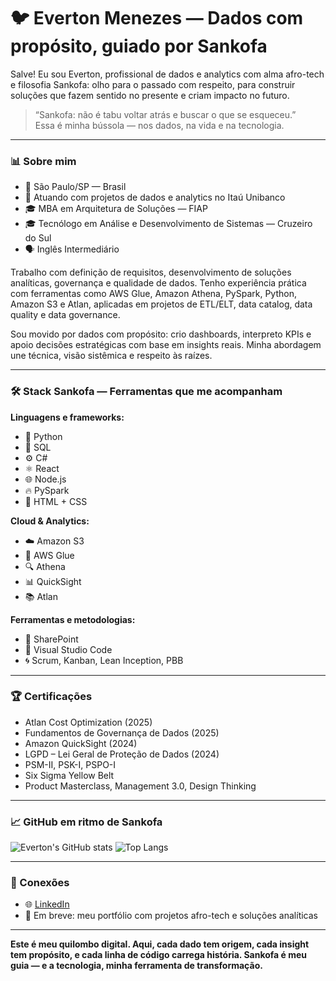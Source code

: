 # 🐦 Everton Menezes — Dados com propósito, guiado por Sankofa

Salve! Eu sou Everton, profissional de dados e analytics com alma afro-tech e filosofia Sankofa: olho para o passado com respeito, para construir soluções que fazem sentido no presente e criam impacto no futuro.

> “Sankofa: não é tabu voltar atrás e buscar o que se esqueceu.”  
> Essa é minha bússola — nos dados, na vida e na tecnologia.

---

### 📊 Sobre mim

- 📍 São Paulo/SP — Brasil  
- 💼 Atuando com projetos de dados e analytics no Itaú Unibanco  
- 🎓 MBA em Arquitetura de Soluções — FIAP  
- 🎓 Tecnólogo em Análise e Desenvolvimento de Sistemas — Cruzeiro do Sul  
- 🗣️ Inglês Intermediário  

Trabalho com definição de requisitos, desenvolvimento de soluções analíticas, governança e qualidade de dados. Tenho experiência prática com ferramentas como AWS Glue, Amazon Athena, PySpark, Python, Amazon S3 e Atlan, aplicadas em projetos de ETL/ELT, data catalog, data quality e data governance.

Sou movido por dados com propósito: crio dashboards, interpreto KPIs e apoio decisões estratégicas com base em insights reais. Minha abordagem une técnica, visão sistêmica e respeito às raízes.

---

### 🛠️ Stack Sankofa — Ferramentas que me acompanham

**Linguagens e frameworks:**
- 🐍 Python
- 🔢 SQL
- ⚙️ C#
- ⚛️ React
- 🌐 Node.js
- 🔥 PySpark
- 🎨 HTML + CSS

**Cloud & Analytics:**
- ☁️ Amazon S3
- 🔄 AWS Glue
- 🔍 Athena
- 📊 QuickSight
- 📚 Atlan

**Ferramentas e metodologias:**
- 🧠 SharePoint
- 🧪 Visual Studio Code
- 🌀 Scrum, Kanban, Lean Inception, PBB

---

### 🏆 Certificações

- Atlan Cost Optimization (2025)  
- Fundamentos de Governança de Dados (2025)  
- Amazon QuickSight (2024)  
- LGPD – Lei Geral de Proteção de Dados (2024)  
- PSM-II, PSK-I, PSPO-I  
- Six Sigma Yellow Belt  
- Product Masterclass, Management 3.0, Design Thinking  

---

### 📈 GitHub em ritmo de Sankofa
![Everton's GitHub stats](https://github-readme-stats.vercel.app/api?username=everton&show_icons=true&theme=tokyonight)
![Top Langs](https://github-readme-stats.vercel.app/api/top-langs/?username=everton&layout=compact&theme=tokyonight)

---

### 🔗 Conexões

- 🌐 [LinkedIn](https://www.linkedin.com/in/evertonmenezes)  
- 🖤 Em breve: meu portfólio com projetos afro-tech e soluções analíticas  

---

**Este é meu quilombo digital. Aqui, cada dado tem origem, cada insight tem propósito, e cada linha de código carrega história. Sankofa é meu guia — e a tecnologia, minha ferramenta de transformação.**
